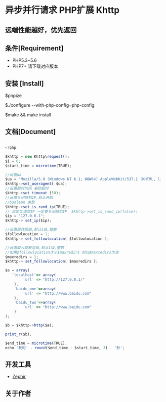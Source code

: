 
# 异步并行请求 PHP扩展 Khttp

## 远端性能越好，优先返回


## 条件[Requirement]
* PHP5.3~5.6
* PHP7+ 请下载对应版本


## 安装 [Install]
$phpize

$./configure --with-php-config=php-config

$make && make install



## 文档[Document]

```javascript

<?php

$khttp = new Khttp\request();
$i = 0;
$start_time = microtime(TRUE);

//设置ua
$ua = "Mozilla/5.0 (Windows NT 6.1; WOW64) AppleWebKit/537.1 (KHTML, like Gecko) Chrome/21.0.1180.89 Safari/537.3";
$khttp->set_useragent( $ua);
//设置超时时间 毫秒超时
$khttp->set_timeout (50);
//设置关闭随机IP,默认开启
//boolean 类型
$khttp->set_is_rand_ip(TRUE);
// 自定义请求IP 一定要关闭随机IP  $khttp->set_is_rand_ip(false);
$ip = "127.0.0.1";
$khttp-> set_ip($ip);

//设置跳转层级,默认1级,整数
$followlocation = 1;
$khttp-> set_followlocation( $followlocation );

//设置最大跳转层级,默认1级,整数
//如果$followlocation大于$maxredirs 则以$maxredirs为准
$maxredirs = 1;
$khttp-> set_followlocation( $maxredirs );

$a = array(
   'localhost'=> array(
        'url' => "http://127.0.0.1/"
    ),
    'baidu_one'=>array(
        'url' => "http://www.baidu.com"
    ),
    'baidu_two'=>array(
        'url' => "http://www.baidu.com"
    )
);

$b = $khttp->http($a);

print_r($b);

$end_time = microtime(TRUE);
echo '耗时' . round($end_time - $start_time, 3) . '秒';


```
## 开发工具
* [Zephir](https://www.zephir-lang.com/) 

## 关于作者

